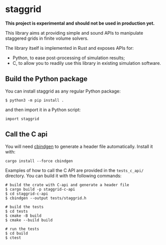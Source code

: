 staggrid
========

**This project is experimental and should not be used in production yet.**

This library aims at providing simple and sound APIs to manipulate staggered
grids in finite volume solvers.

The library itself is implemented in Rust and exposes APIs for:

- Python, to ease post-processing of simulation results;
- C, to allow you to readily use this library in existing simulation software.

Build the Python package
------------------------

You can install staggrid as any regular Python package:

    $ python3 -m pip install .

and then import it in a Python script:

    import staggrid

Call the C api
--------------

You will need [cbindgen](https://github.com/eqrion/cbindgen) to generate a
header file automatically.  Install it with:

    cargo install --force cbindgen

Examples of how to call the C API are provided in the `tests_c_api/`
directory.  You can build it with the following commands:

    # build the crate with C-api and generate a header file
    $ cargo build -p staggrid-c-api
    $ cd staggrid-c-api
    $ cbindgen --output tests/staggrid.h

    # build the tests
    $ cd tests
    $ cmake -B build
    $ cmake --build build

    # run the tests
    $ cd build
    $ ctest
